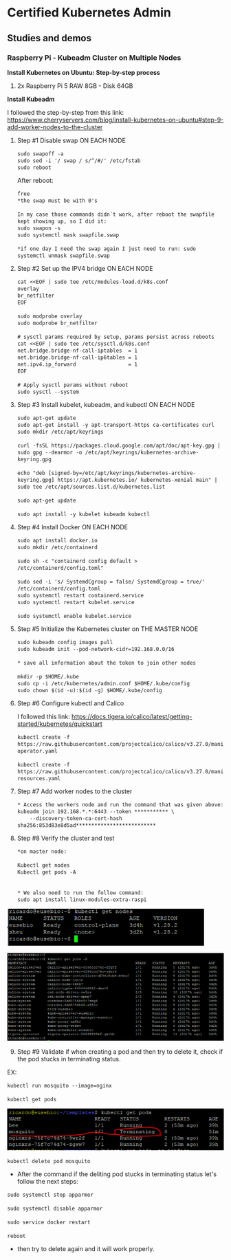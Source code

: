 # Certified Kubernetes Admin

## Studies and demos

### Raspberry Pi - Kubeadm Cluster on Multiple Nodes

**Install Kubernetes on Ubuntu: Step-by-step process**
1. 2x Raspberry Pi 5 RAW 8GB - Disk 64GB

**Install Kubeadm**

I followed the step-by-step from this link:
https://www.cherryservers.com/blog/install-kubernetes-on-ubuntu#step-9-add-worker-nodes-to-the-cluster


1. Step #1 Disable swap ON EACH NODE

    ```
    sudo swapoff -a
    sudo sed -i '/ swap / s/^/#/' /etc/fstab
    sudo reboot
    ```
    After reboot:
    ```
    free
    *the swap must be with 0's

    In my case those commands didn´t work, after reboot the swapfile kept showing up, so I did it:
    sudo swapon -s
    sudo systemctl mask swapfile.swap

    *if one day I need the swap again I just need to run: sudo systemctl unmask swapfile.swap
    ```

2. Step #2 Set up the IPV4 bridge ON EACH NODE

    ```
    cat <<EOF | sudo tee /etc/modules-load.d/k8s.conf
    overlay
    br_netfilter
    EOF

    sudo modprobe overlay
    sudo modprobe br_netfilter

    # sysctl params required by setup, params persist across reboots
    cat <<EOF | sudo tee /etc/sysctl.d/k8s.conf
    net.bridge.bridge-nf-call-iptables  = 1
    net.bridge.bridge-nf-call-ip6tables = 1
    net.ipv4.ip_forward                 = 1
    EOF

    # Apply sysctl params without reboot
    sudo sysctl --system
    ```

3. Step #3 Install kubelet, kubeadm, and kubectl ON EACH NODE

    ```
    sudo apt-get update
    sudo apt-get install -y apt-transport-https ca-certificates curl
    sudo mkdir /etc/apt/keyrings

    curl -fsSL https://packages.cloud.google.com/apt/doc/apt-key.gpg | sudo gpg --dearmor -o /etc/apt/keyrings/kubernetes-archive-keyring.gpg

    echo "deb [signed-by=/etc/apt/keyrings/kubernetes-archive-keyring.gpg] https://apt.kubernetes.io/ kubernetes-xenial main" | sudo tee /etc/apt/sources.list.d/kubernetes.list

    sudo apt-get update

    sudo apt install -y kubelet kubeadm kubectl
    ```

4. Step #4 Install Docker ON EACH NODE

    ```
    sudo apt install docker.io
    sudo mkdir /etc/containerd

    sudo sh -c "containerd config default > /etc/containerd/config.toml"

    sudo sed -i 's/ SystemdCgroup = false/ SystemdCgroup = true/' /etc/containerd/config.toml
    sudo systemctl restart containerd.service
    sudo systemctl restart kubelet.service

    sudo systemctl enable kubelet.service
    ```

5. Step #5 Initialize the Kubernetes cluster on THE MASTER NODE

    ```
    sudo kubeadm config images pull
    sudo kubeadm init --pod-network-cidr=192.168.0.0/16

    * save all information about the token to join other nodes

    mkdir -p $HOME/.kube
    sudo cp -i /etc/kubernetes/admin.conf $HOME/.kube/config
    sudo chown $(id -u):$(id -g) $HOME/.kube/config
    ```

6. Step #6 Configure kubectl and Calico

    I followed this link: https://docs.tigera.io/calico/latest/getting-started/kubernetes/quickstart

    ```
    kubectl create -f https://raw.githubusercontent.com/projectcalico/calico/v3.27.0/manifests/tigera-operator.yaml

    kubectl create -f https://raw.githubusercontent.com/projectcalico/calico/v3.27.0/manifests/custom-resources.yaml
    ```
7. Step #7 Add worker nodes to the cluster

    ```
    * Access the workers node and run the command that was given above:
    kubeadm join 192.168.*.*:6443 --token *********** \
        --discovery-token-ca-cert-hash sha256:853d83e8d5ad**************************
    ```
8. Step #8 Verify the cluster and test

    ```
    *on master node:

    Kubectl get nodes
    Kubectl get pods -A


    * We also need to run the follow command: 
    sudo apt install linux-modules-extra-raspi
    ```

![Alt Text](/00-images/kubeadm/adm1.PNG)

![Alt Text](/00-images/kubeadm/adm2.PNG)

9. Step #9 Validate if when creating a pod and then try to delete it, check if the pod stucks in terminating status.

EX: 
```
kubectl run mosquito --image=nginx

kubectl get pods
```
![Alt Text](/00-images/kubeadm/adm3.PNG)


```
kubectl delete pod mosquito
```
- After the command if the deliting pod stucks in terminating status let's follow the next steps:

```
sudo systemctl stop apparmor

sudo systemctl disable apparmor

sudo service docker restart

reboot
```

- then try to delete again and it will work properly.